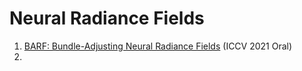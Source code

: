 # Neural Radiance Fields
1. [BARF: Bundle-Adjusting Neural Radiance Fields](https://arxiv.org/abs/2104.06405) (ICCV 2021 Oral)
2. 
